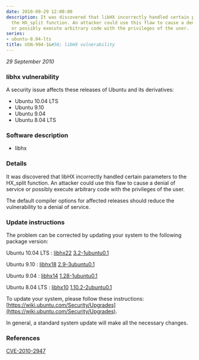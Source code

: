 ```yaml
---
date: 2010-09-29 12:00:00
description: It was discovered that libHX incorrectly handled certain parameters to
  the HX_split function. An attacker could use this flaw to cause a denial of service
  or possibly execute arbitrary code with the privileges of the user.
series:
- ubuntu-8.04-lts
title: USN-994-1&#58; libHX vulnerability
---
```


*29 September 2010*

### libhx vulnerability

A security issue affects these releases of Ubuntu and its derivatives:

* Ubuntu 10.04 LTS
* Ubuntu 9.10
* Ubuntu 9.04
* Ubuntu 8.04 LTS

### Software description

* libhx 

### Details

It was discovered that libHX incorrectly handled certain parameters to the HX_split function. An attacker could use this flaw to cause a denial of service or possibly execute arbitrary code with the privileges of the user.

The default compiler options for affected releases should reduce the vulnerability to a denial of service. 

### Update instructions

The problem can be corrected by updating your system to the following package version:

Ubuntu 10.04 LTS
 : [libhx22](https://launchpad.net/ubuntu/+source/libhx) <span> [3.2-1ubuntu0.1](https://launchpad.net/ubuntu/+source/libhx/3.2-1ubuntu0.1) </span> 

Ubuntu 9.10
 : [libhx18](https://launchpad.net/ubuntu/+source/libhx) <span> [2.9-3ubuntu0.1](https://launchpad.net/ubuntu/+source/libhx/2.9-3ubuntu0.1) </span> 

Ubuntu 9.04
 : [libhx14](https://launchpad.net/ubuntu/+source/libhx) <span> [1.28-1ubuntu0.1](https://launchpad.net/ubuntu/+source/libhx/1.28-1ubuntu0.1) </span> 

Ubuntu 8.04 LTS
 : [libhx10](https://launchpad.net/ubuntu/+source/libhx) <span> [1.10.2-2ubuntu0.1](https://launchpad.net/ubuntu/+source/libhx/1.10.2-2ubuntu0.1) </span> 

To update your system, please follow these instructions: [https://wiki.ubuntu.com/Security/Upgrades](https://wiki.ubuntu.com/Security/Upgrades).

In general, a standard system update will make all the necessary changes. 

### References

 
 [CVE-2010-2947](http://people.ubuntu.com/~ubuntu-security/cve/CVE-2010-2947)